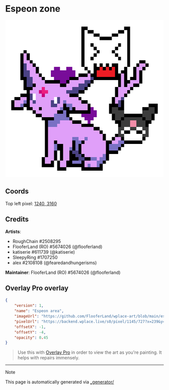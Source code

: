 # Espeon zone

<img src="././espeon_zone.png" height="500px" style="image-rendering: pixelated;" />

## Coords

Top left pixel: [1240, 3160](https://wplace.live/?lat=46.17550974637054&lng=21.311806309277333&zoom=16.475640118883295)

## Credits

**Artists**: 
- RoughChain #2508295
- FlooferLand (RO) #5674026 (@flooferland)
- katiserie #611739 (@katiserie)
- SleepyRing #1707250
- alex #2108108 (@fearedandhungerisms)

**Maintainer**: FlooferLand (RO) #5674026 (@flooferland)

## Overlay Pro overlay

```json
{
    "version": 1,
    "name": "Espeon area",
    "imageUrl": "https://github.com/FlooferLand/wplace-art/blob/main/espeon_zone/espeon_zone.png?raw=true",
    "pixelUrl": "https://backend.wplace.live/s0/pixel/1145/727?x=239&y=162",
    "offsetX": -1,
    "offsetY": -4,
    "opacity": 0.45
}
```

> Use this with [Overlay Pro](https://greasyfork.org/en/scripts/545041-wplace-overlay-pro) in order to view the art as you're painting. It helps with repairs immensely.

---

> [!NOTE]
> This page is automatically generated via [_generator/](../_generator)